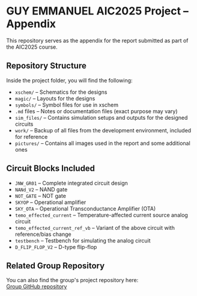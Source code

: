 # GUY EMMANUEL AIC2025 Project – Appendix

This repository serves as the appendix for the report submitted as part of the AIC2025 course.

## Repository Structure

Inside the project folder, you will find the following:

- `xschem/` – Schematics for the designs
- `magic/` – Layouts for the designs
- `symbols/` – Symbol files for use in xschem
- `.md` files – Notes or documentation files (exact purpose may vary)
- `sim_files/` – Contains simulation setups and outputs for the designed circuits
- `work/` – Backup of all files from the development environment, included for reference
- `pictures/` – Contains all images used in the report and some additional ones

## Circuit Blocks Included

- `JNW_GR01` – Complete integrated circuit design
- `NANd_V2` – NAND gate
- `NOT_GATE` – NOT gate
- `SKYOP` – Operational amplifier
- `SKY_OTA` – Operational Transconductance Amplifier (OTA)
- `temo_effected_current` – Temperature-affected current source analog circuit
- `temo_effected_current_ref_vb` – Variant of the above circuit with reference/bias change
- `testbench` – Testbench for simulating the analog circuit
- `D_FLIP_FLOP_V2` – D-type flip-flop

## Related Group Repository

You can also find the group's project repository here:  
 [Group GitHub repository](https://github.com/analogicus/jnw_gr01_sky130a/tree/main)
